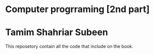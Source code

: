 # Computer progrraming [2nd part] 
# Tamim Shahriar Subeen
This reposetory contain all the code that include on the book.